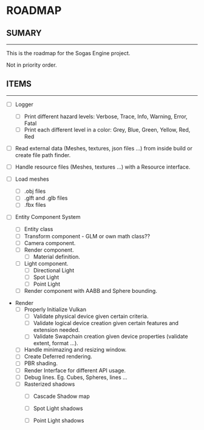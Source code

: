 # ROADMAP
## SUMARY
---
This is the roadmap for the Sogas Engine project.

Not in priority order.

## ITEMS
---
- [ ] Logger
    - [ ] Print different hazard levels: Verbose, Trace, Info, Warning, Error, Fatal
    - [ ] Print each different level in a color: Grey, Blue, Green, Yellow, Red, Red

- [ ] Read external data (Meshes, textures, json files ...) from inside build or create file path finder.
- [ ] Handle resource files (Meshes, textures ...) with a Resource interface.

-[ ] Load meshes
    - [ ] .obj files
    - [ ] .glft and .glb files
    - [ ] .fbx files

- [ ] Entity Component System
    - [ ] Entity class
    - [ ] Transform component - GLM or own math class??
    - [ ] Camera component.
    - [ ] Render component.
        - [ ] Material definition.
    - [ ] Light component.
        - [ ] Directional Light
        - [ ] Spot Light
        - [ ] Point Light
    - [ ] Render component with AABB and Sphere bounding. 

- Render
    - [ ] Properly Initialize Vulkan
        - [ ] Validate physical device given certain criteria.
        - [ ] Validate logical device creation given certain features and extension needed.
        - [ ] Validate Swapchain creation given device properties (validate extent, format ...).
    - [ ] Handle minimazing and resizing window.
    - [ ] Create Deferred rendering.
    - [ ] PBR shading.
    - [ ] Render Interface for different API usage.
    - [ ] Debug lines. Eg. Cubes, Spheres, lines ...
    - [ ] Rasterized shadows
        - [ ] Cascade Shadow map
        - [ ] Spot Light shadows
        - [ ] Point Light shadows
 